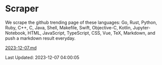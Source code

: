 # Scraper

We scrape the github trending page of these languages: Go, Rust, Python, Ruby, C++, C, Java, Shell, Makefile, Swift, Objective-C, Kotlin, Jupyter-Notebook, HTML, JavaScript, TypeScript, CSS, Vue, TeX, Markdown, and push a markdown result everyday.

[2023-12-07.md](https://github.com/yangwenmai/github-trending-backup/blob/master/2023-12-07.md)

Last Updated: 2023-12-07 04:00:05